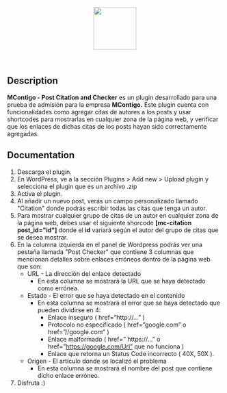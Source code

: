 <p align="center">
  <a href='https://mariocuetoj.com/'>
    <img src="https://mariocuetoj.com/wp-content/uploads/2022/01/Logo-Mario-Cueto-Azul.svg" width="100" />
  </a>
</p>
<br />

## Description
**MContigo - Post Citation and Checker** es un plugin desarrollado para una prueba de admisión para la empresa **MContigo.** Este plugin cuenta con funcionalidades como agregar citas de autores a los posts y usar shortcodes para mostrarlas en cualquier zona de la página web, y verificar que los enlaces de dichas citas de los posts hayan sido correctamente agregadas.

## Documentation
1. Descarga el plugin.
2. En WordPress, ve a la sección Plugins > Add new > Upload plugin y selecciona el plugin que es un archivo .zip
3. Activa el plugin.
4. Al añadir un nuevo post, verás un campo personalizado llamado "Citation" donde podrás escribir todas las citas que tenga un autor.
5. Para mostrar cualquier grupo de citas de un autor en cualquier zona de la página web, debes usar el siguiente shorcode **[mc-citation post_id="id"]**
donde el **id** variará según el autor del grupo de citas que se desea mostrar.
6. En la columna izquierda en el panel de Wordpress podrás ver una pestaña llamada "Post Checker" que contiene 3 columnas que mencionan detalles sobre enlaces erróneos dentro de la página web que son:
    - URL - La dirección del enlace detectado
      - En esta columna se mostrará la URL que se haya detectado como errónea. 
    - Estado - El error que se haya detectado en el contenido
      - En esta columna se mostrará el error que se haya detectado que pueden dividirse en 4:
        - Enlace inseguro ( href=”http://...” )
        - Protocolo no especificado ( href=”google.com” o href=”//google.com” )
        - Enlace malformado ( href=” https://...” o href=”https://google.com/Url” que no funciona )
        - Enlace que retorna un Status Code incorrecto ( 40X, 50X ). 
    - Origen - El artículo donde se localizó el problema
      - En esta columna se mostrará el nombre del post que contiene dicho enlace erróneo.
7. Disfruta :)